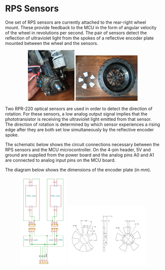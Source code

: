 # RPS Sensors

One set of RPS sensors are currently attached to the rear-right wheel mount. These provide feedback to the MCU in the form of angular velocity of the wheel in revolutions per second. The pair of sensors detect the reflection of ultraviolet light from the spokes of a reflective encoder plate mounted between the wheel and the sensors.

<p align="center">
  <img src="figures/rps-sensors.jpg" width="30%">
  <img src="figures/rps-encoder.jpg" width="40%">
</p>

Two RPR-220 optical sensors are used in order to detect the direction of rotation. For these sensors, a low analog output signal implies that the phototransistor is receiving the ultraviolet light emitted from that sensor. The direction of rotation is determined by which sensor experiences a rising edge after they are both set low simultaneously by the reflective encoder spoke.

The schematic below shows the circuit connections necessary between the RPS sensors and the MCU microcontroller. On the 4-pin header, 5V and ground are supplied from the power board and the analog pins A0 and A1 are connected to analog input pins on the MCU board.

The diagram below shows the dimensions of the encoder plate (in mm).

<p align="center">
  <img src="figures/rps-sensors-schematic.svg" width="30%">
  <img src="figures/encoder-diagram.jpg" width="50%">
</p>
